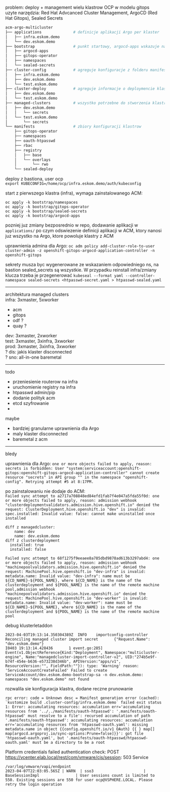problem:  deploy + management wielu klastrow OCP w modelu gitops  
uzyte narzędzia: Red Hat Advcanced Cluster Management, ArgoCD (Red Hat Gitops), Sealed Secrets  

```bash
acm-argo-multicluster
├── applications              # definicje aplikacji Argo per klaster
│   ├── infra.eskom.demo    
│   └── dev.eskom.demo
├── bootstrap                 # punkt startowy, argocd-apps wskazuje na powyzszy
│   ├── argocd-apps
│   ├── gitops-operator
│   ├── namespaces
│   └── sealed-secrets
├── cluster-config            # agreguje konfiguracje z folderu manifests, tu wskazuje folder applications
│   ├── infra.eskom.demo
│   ├── dev.eskom.demo
│   └── test.eskom.demo
├── cluster-deploy            # agreguje informacje o deploymencie klastrow z folderu managed-clusters, tu wskazuje folder applications
│   ├── dev.eskom.demo
│   └── test.eskom.demo
├── managed-clusters          # wszystko potrzebne do stworzenia klastrow z poziomu ACM
│   ├── dev.eskom.demo
│   │   └── secrets
│   └── test.eskom.demo
│       └── secrets
└── manifests                 # zbiory konfiguracji klastrow
    ├── gitops-operator
    ├── namespaces
    ├── oauth-htpasswd
    ├── rbac
    ├── registry
    │   ├── base
    │   └── overlays
    │       └── rwo
    └── sealed-deploy

```


deploy z bastiona, user ocp  
``export KUBECONFIG=/home/ocp/infra.eskom.demo/auth/kubeconfig``

start z pierwszego klastra (infra), wymaga zainstalowanego ACM:
```
oc apply -k bootstrap/namespaces
oc apply -k bootstrap/gitops-operator
oc apply -k bootstrap/sealed-secrets
oc apply -k bootstrap/argocd-apps 
```
pozniej juz zmiany bezposrednio w repo, dodawanie aplikacji w ``applications/`` po czym odswiezenie definicji aplikacji w ACM, ktory nanosi juz wszystko na Argo, ktore powoluje klastry z ACM

uprawnienia admina dla Argo:
``oc adm policy add-cluster-role-to-user cluster-admin -z openshift-gitops-argocd-application-controller -n openshift-gitops``

sekrety musza byc wygenerowane ze wskazaniem odpowiedniego ns, na bastion sealed_secrets są wszystkie. W przypadku reinstall infra/zmiany klucza trzeba je przegenerować
``kubeseal --format yaml --controller-namespace sealed-secrets <htpasswd-secret.yaml > htpasswd-sealed.yaml``

---
architektura managed clusters  
infra: 3xmaster, 5xworker
- acm
- gitops
- odf ? 
- quay ?  

dev: 3xmaster, 2xworker  
test: 3xmaster, 3xinfra, 3xworker  
prod: 3xmaster, 3xinfra, 3xworker  
? dis: jakis klaster disconnected  
? sno: all-in-one baremetal  

---
todo
- przeniesienie routerow na infra
- uruchomienie registry na infra
- htpasswd admin/pip
- dodanie polityk acm
- etcd szyfrowanie
- 

maybe
- bardziej granularne uprawnienia dla Argo
- maly klaster disconnected
- baremetal z acm


---
bledy   

uprawnienia dla Argo:
``one or more objects failed to apply, reason: secrets is forbidden: User "system:serviceaccount:openshift-gitops:openshift-gitops-argocd-application-controller" cannot create resource "secrets" in API group "" in the namespace "openshift-config". Retrying attempt #5 at 8:17PM.``

po zainstalowaniu nie dodaje do ACM:  
``Failed sync attempt to a2717a708848ed84efd1fab7f4e047a5fda55f0d: one or more objects failed to apply, reason: admission webhook "clusterdeploymentvalidators.admission.hive.openshift.io" denied the request: ClusterDeployment.hive.openshift.io "dev" is invalid: spec.installed: Invalid value: false: cannot make uninstalled once installed``

```
diff z managedcluster:  
    name: dev  
    name: dev.eskom.demo  
diff z clusterdeployment  
  installed: true  
  installed: false  
```

```
Failed sync attempt to 68f1275f9eeaee8a785dbd9878ad613b3297abd4: one or more objects failed to apply, reason: admission webhook "machinepoolvalidators.admission.hive.openshift.io" denied the request: MachinePool.hive.openshift.io "dev-infra" is invalid: metadata.name: Invalid value: "dev-infra": name must be ${CD_NAME}-${POOL_NAME}, where ${CD_NAME} is the name of the clusterdeployment and ${POOL_NAME} is the name of the remote machine pool,admission webhook "machinepoolvalidators.admission.hive.openshift.io" denied the request: MachinePool.hive.openshift.io "dev-worker" is invalid: metadata.name: Invalid value: "dev-worker": name must be ${CD_NAME}-${POOL_NAME}, where ${CD_NAME} is the name of the clusterdeployment and ${POOL_NAME} is the name of the remote machine pool
```


debug klusterletaddon
```[ocp@bastion ~]$ oc -n multicluster-engine logs -l app=managedcluster-import-controller-v2 --tail=-1  
2023-04-03T19:13:14.350304389Z  INFO    importconfig-controller Reconciling managed cluster import secret       {"Request.Name": "dev.eskom.demo"}
I0403 19:13:14.428436       1 event.go:285] Event(v1.ObjectReference{Kind:"Deployment", Namespace:"multicluster-engine", Name:"managedcluster-import-controller-v2", UID:"274b5e9f-b74f-454e-b636-e573238d346b", APIVersion:"apps/v1", ResourceVersion:"", FieldPath:""}): type: 'Warning' reason: 'ServiceAccountCreateFailed' Failed to create ServiceAccount/dev.eskom.demo-bootstrap-sa -n dev.eskom.demo: namespaces "dev.eskom.demo" not found
```

rozwalila sie konfiguracja klastra, dodane reczne prunowanie
```
rpc error: code = Unknown desc = Manifest generation error (cached): `kustomize build .cluster-config/infra.eskom.demo` failed exit status 1: Error: accumulating resources: accumulation err='accumulating resources from '../../manifests/oauth-htpasswd': '.manifests/oauth-htpasswd' must resolve to a file': recursed accumulation of path '.manifests/oauth-htpasswd': accumulating resources: accumulation err='accumulating resources from 'htpasswd-oauth.yaml': missing metadata.name in object {{config.openshift.io/v1 OAuth} {{ } map[] map[argocd.argoproj.io/sync-options:Prune=false]}}': got file 'htpasswd-oauth.yaml', but '.manifests/oauth-htpasswd/htpasswd-oauth.yaml' must be a directory to be a root
```

Platform credentials failed authentication check: POST https://vcenter.elab.local/rest/com/vmware/cis/session: 503 Service 
```
/var/log/vmware/vapi/endpoint
2023-04-07T22:03:05.565Z | WARN  | sso3                      | BaseSessionImpl                | User sessions count is limited to 550. Existing sessions are 550 for user ocp@VSPHERE.LOCAL. Please retry the login operation
```